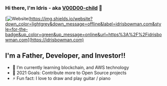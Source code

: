 ### Hi there, I'm Idris - aka [V00D00-child][website] 👋

[![Website](https://img.shields.io/website?down_color=lightgrey&down_message=offline&label=idrisbowman.com&style=for-the-badge&up_color=green&up_message=online&url=https%3A%2F%2Fidrisbowman.com](https://idrisbowman.com)

## I'm a Father, Developer, and Investor!!

- 🌱 I’m currently learning blockchain, and AWS technology
- 🥅 2021 Goals: Contribute more to Open Source projects
- ⚡ Fun fact: I love to draw and play guitar / piano

[website]: https://idrisbowman.com
